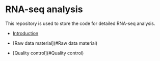 # RNA-seq analysis  

This repository is used to store the code for detailed RNA-seq analysis.  

- [Introduction](#introduction)

- [Raw data material](#Raw data material)

- [Quality control](#Quality control)

